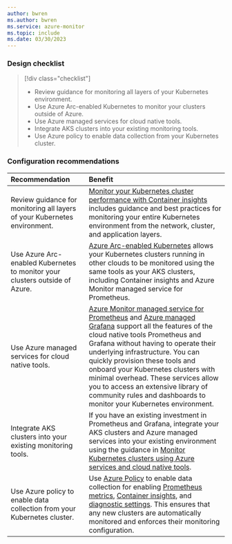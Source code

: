 ```yaml
---
author: bwren
ms.author: bwren
ms.service: azure-monitor
ms.topic: include
ms.date: 03/30/2023
---
```


### Design checklist

> [!div class="checklist"]
> - Review guidance for monitoring all layers of your Kubernetes environment.
> - Use Azure Arc-enabled Kubernetes to monitor your clusters outside of Azure. 
> - Use Azure managed services for cloud native tools.
> - Integrate AKS clusters into your existing monitoring tools.
> - Use Azure policy to enable data collection from your Kubernetes cluster.


### Configuration recommendations

| Recommendation | Benefit |
|:---|:---|
| Review guidance for monitoring all layers of your Kubernetes environment. | [Monitor your Kubernetes cluster performance with Container insights](../containers/container-insights-analyze.md) includes guidance and best practices for monitoring your entire Kubernetes environment from the network, cluster, and application layers. |
| Use Azure Arc-enabled Kubernetes to monitor your clusters outside of Azure.  | [Azure Arc-enabled Kubernetes](../containers/container-insights-enable-arc-enabled-clusters.md) allows your Kubernetes clusters running in other clouds to be monitored using the same tools as your AKS clusters, including Container insights and Azure Monitor managed service for Prometheus. |
| Use Azure managed services for cloud native tools. | [Azure Monitor managed service for Prometheus](../essentials/prometheus-metrics-overview.md) and [Azure managed Grafana](/azure/managed-grafana/overview) support all the features of the cloud native tools Prometheus and Grafana without having to operate their underlying infrastructure. You can quickly provision these tools and onboard your Kubernetes clusters with minimal overhead. These services allow you to access an extensive library of community rules and dashboards to monitor your Kubernetes environment. |
| Integrate AKS clusters into your existing monitoring tools. | If you have an existing investment in Prometheus and Grafana, integrate your AKS clusters and Azure managed services into your existing environment using the guidance in [Monitor Kubernetes clusters using Azure services and cloud native tools](../containers/monitor-kubernetes.md). |
| Use Azure policy to enable data collection from your Kubernetes cluster. | Use [Azure Policy](/azure/governance/policy/overview) to enable data collection for enabling [Prometheus metrics](../containers/kubernetes-monitoring-enable.md?tabs=policy#enable-prometheus-and-grafana), [Container insights](../containers/kubernetes-monitoring-enable.md?tabs=policy#enable-container-insights), and [diagnostic settings](../essentials/diagnostic-settings-policy.md). This ensures that any new clusters are automatically monitored and enforces their monitoring configuration. |